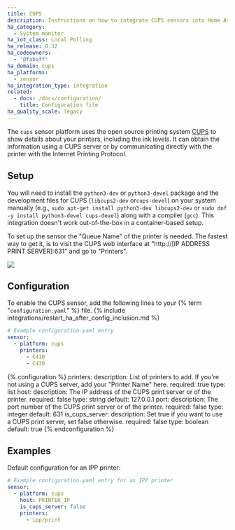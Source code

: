 ```yaml
---
title: CUPS
description: Instructions on how to integrate CUPS sensors into Home Assistant.
ha_category:
  - System monitor
ha_iot_class: Local Polling
ha_release: 0.32
ha_codeowners:
  - '@fabaff'
ha_domain: cups
ha_platforms:
  - sensor
ha_integration_type: integration
related:
  - docs: /docs/configuration/
    title: Configuration file
ha_quality_scale: legacy
---
```


The `cups` sensor platform uses the open source printing system [CUPS](https://www.cups.org/) to show details about your printers, including the ink levels. It can obtain the information using a CUPS server or by communicating directly with the printer with the Internet Printing Protocol.

## Setup

You will need to install the `python3-dev` or `python3-devel` package and the development files for CUPS (`libcups2-dev` or`cups-devel`) on your system manually (e.g., `sudo apt-get install python3-dev libcups2-dev` or `sudo dnf -y install python3-devel cups-devel`) along with a compiler (`gcc`). This integration doesn't work out-of-the-box in a container-based setup.

To set up the sensor the "Queue Name" of the printer is needed. The fastest way to get it, is to visit the CUPS web interface at "http://[IP ADDRESS PRINT SERVER]:631" and go to "Printers".

<p class='img'>
  <img src='/images/screenshots/cups-sensor.png' />
</p>

## Configuration

To enable the CUPS sensor, add the following lines to your {% term "`configuration.yaml`" %} file.
{% include integrations/restart_ha_after_config_inclusion.md %}

```yaml
# Example configuration.yaml entry
sensor:
  - platform: cups
    printers:
      - C410
      - C430
```

{% configuration %}
printers:
  description: List of printers to add. If you're not using a CUPS server, add your "Printer Name" here.
  required: true
  type: list
host:
  description: The IP address of the CUPS print server or of the printer.
  required: false
  type: string
  default: 127.0.0.1
port:
  description: The port number of the CUPS print server or of the printer.
  required: false
  type: integer
  default: 631
is_cups_server:
  description: Set true if you want to use a CUPS print server, set false otherwise.
  required: false
  type: boolean
  default: true
{% endconfiguration %}

## Examples

Default configuration for an IPP printer:

```yaml
# Example configuration.yaml entry for an IPP printer
sensor:
  - platform: cups
    host: PRINTER_IP
    is_cups_server: false
    printers:
      - ipp/print
```
